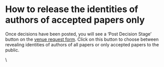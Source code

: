# How to release the identities of authors of accepted papers only

Once decisions have been posted, you will see a ‘Post Decision Stage’ button on the [venue request form](../../getting-started/hosting-a-venue-on-openreview/navigating-your-venue-pages.md#venue-request-form).  Click on this button to choose between revealing identities of authors of all papers or only accepted papers to the public.

\
